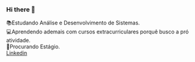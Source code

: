 ### Hi there 👋
 :books:Estudando Análise e Desenvolvimento de Sistemas.<br>
 :computer:Aprendendo ademais com cursos extracurriculares porquê busco a pró atividade.<br>
 :briefcase:Procurando Estágio.<br>
[ Linkedin](https://www.linkedin.com/in/nathalia-mendon%C3%A7a-084705252/)

